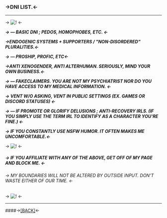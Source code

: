 ### ->DNI LIST.<-
***
-> ![!](https://media.discordapp.net/attachments/860333357169508355/1163717983126958120/tumblr_7b96a3b406cdba81e57e8818177e0b30_ed71ad19_2048.png?ex=654097d4&is=652e22d4&hm=b946d93a7fda8c8b682d7a1a4be157d017a155ccf301363242a76ea3c99241a1&=&width=1194&height=96) <-

 ***-> ― BASIC DNI ; PEDOS, HOMOPHOBES, ETC. <-***

***->ENDOGENIC SYSTEMS + SUPPORTERS / "NON-DISORDERED" PLURALITIES.<-***

***-> ― PROSHIP, PROFIC, ETC<-***

***->ANTI XENOGENDER, ANTI ALTERHUMAN. SERIOUSLY, MIND YOUR OWN BUSINESS.<-***

***-> ― FAKECLAIMERS. YOU ARE NOT MY PSYCHIATRIST NOR DO YOU HAVE ACCESS TO MY MEDICAL INFORMATION. <-***

***-> VENT W/O ASKING, VENT IN PUBLIC SETTINGS (EX. GAMES OR DISCORD STATUSES) <-***

***-> ― IF PROMOTE OR GLORIFY DELUSIONS ; ANTI-RECOVERY IRLS. 
(IF YOU SIMPLY USE THE TERM IRL TO IDENTIFY AS A CHARACTER YOU'RE FINE.) <-***

***-> IF YOU CONSTANTLY USE NSFW HUMOR. IT OFTEN MAKES ME UNCOMFORTABLE.<-***

-> ![!](https://media.discordapp.net/attachments/885578547182321684/1089713632838959206/3996C3F5-059F-4068-90EC-4060DE04A950.png) <-
##### -> IF YOU AFFILIATE WITH ANY OF THE ABOVE, GET OFF OF MY PAGE AND BLOCK ME. <-
###### -> MY BOUNDARIES WILL NOT BE ALTERED BY OUTSIDE INPUT. DON'T WASTE EITHER OF OUR TIME. <-
-> ![!](https://media.discordapp.net/attachments/860333357169508355/1163717983126958120/tumblr_7b96a3b406cdba81e57e8818177e0b30_ed71ad19_2048.png?ex=654097d4&is=652e22d4&hm=b946d93a7fda8c8b682d7a1a4be157d017a155ccf301363242a76ea3c99241a1&=&width=1194&height=96) <-
***
####->[[BACK]](https://rentry.co/GRIFTZONE)<-